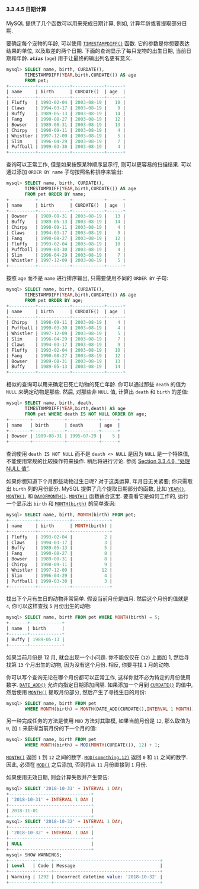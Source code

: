 #### 3.3.4.5 日期计算

MySQL 提供了几个函数可以用来完成日期计算, 例如, 计算年龄或者提取部分日期.

要确定每个宠物的年龄, 可以使用 [`TIMESTAMPDIFF()`](https://dev.mysql.com/doc/refman/8.0/en/date-and-time-functions.html#function_timestampdiff) 函数. 它的参数是你想要表达结果的单位, 以及取差的两个日期. 下面的查询显示了每只宠物的出生日期, 当前日期和年龄. ***`alias`*** (`age`) 用于让最终的输出列名更有意义.

```sql
mysql> SELECT name, birth, CURDATE(),
       TIMESTAMPDIFF(YEAR,birth,CURDATE()) AS age
       FROM pet;
+----------+------------+------------+------+
| name     | birth      | CURDATE()  | age  |
+----------+------------+------------+------+
| Fluffy   | 1993-02-04 | 2003-08-19 |   10 |
| Claws    | 1994-03-17 | 2003-08-19 |    9 |
| Buffy    | 1989-05-13 | 2003-08-19 |   14 |
| Fang     | 1990-08-27 | 2003-08-19 |   12 |
| Bowser   | 1989-08-31 | 2003-08-19 |   13 |
| Chirpy   | 1998-09-11 | 2003-08-19 |    4 |
| Whistler | 1997-12-09 | 2003-08-19 |    5 |
| Slim     | 1996-04-29 | 2003-08-19 |    7 |
| Puffball | 1999-03-30 | 2003-08-19 |    4 |
+----------+------------+------------+------+
```

查询可以正常工作, 但是如果按照某种顺序显示行, 则可以更容易的扫描结果. 可以通过添加 `ORDER BY name` 子句按照名称排序来输出:

```sql
mysql> SELECT name, birth, CURDATE(),
       TIMESTAMPDIFF(YEAR,birth,CURDATE()) AS age
       FROM pet ORDER BY name;
+----------+------------+------------+------+
| name     | birth      | CURDATE()  | age  |
+----------+------------+------------+------+
| Bowser   | 1989-08-31 | 2003-08-19 |   13 |
| Buffy    | 1989-05-13 | 2003-08-19 |   14 |
| Chirpy   | 1998-09-11 | 2003-08-19 |    4 |
| Claws    | 1994-03-17 | 2003-08-19 |    9 |
| Fang     | 1990-08-27 | 2003-08-19 |   12 |
| Fluffy   | 1993-02-04 | 2003-08-19 |   10 |
| Puffball | 1999-03-30 | 2003-08-19 |    4 |
| Slim     | 1996-04-29 | 2003-08-19 |    7 |
| Whistler | 1997-12-09 | 2003-08-19 |    5 |
+----------+------------+------------+------+
```

按照 `age` 而不是 `name` 进行排序输出, 只需要使用不同的 `ORDER BY` 子句:

```sql
mysql> SELECT name, birth, CURDATE(),
       TIMESTAMPDIFF(YEAR,birth,CURDATE()) AS age
       FROM pet ORDER BY age;
+----------+------------+------------+------+
| name     | birth      | CURDATE()  | age  |
+----------+------------+------------+------+
| Chirpy   | 1998-09-11 | 2003-08-19 |    4 |
| Puffball | 1999-03-30 | 2003-08-19 |    4 |
| Whistler | 1997-12-09 | 2003-08-19 |    5 |
| Slim     | 1996-04-29 | 2003-08-19 |    7 |
| Claws    | 1994-03-17 | 2003-08-19 |    9 |
| Fluffy   | 1993-02-04 | 2003-08-19 |   10 |
| Fang     | 1990-08-27 | 2003-08-19 |   12 |
| Bowser   | 1989-08-31 | 2003-08-19 |   13 |
| Buffy    | 1989-05-13 | 2003-08-19 |   14 |
+----------+------------+------------+------+
```

相似的查询可以用来确定已死亡动物的死亡年龄. 你可以通过那些 `death` 的值为 `NULL` 来确定动物是那些. 然后, 对那些非 `NULL` 值, 计算出 `death` 和 `birth` 的差值:

```sql
mysql> SELECT name, birth, death,
       TIMESTAMPDIFF(YEAR,birth,death) AS age
       FROM pet WHERE death IS NOT NULL ORDER BY age;
+--------+------------+------------+------+
| name   | birth      | death      | age  |
+--------+------------+------------+------+
| Bowser | 1989-08-31 | 1995-07-29 |    5 |
+--------+------------+------------+------+
```

查询使用 `death IS NOT NULL` 而不是 `death <> NULL` 是因为 `NULL` 是一个特殊值, 不能使用常规的比较操作符来操作. 稍后将进行讨论. 参阅 [Section 3.3.4.6, “处理 NULL 值”](https://dev.mysql.com/doc/refman/8.0/en/working-with-null.html).

如果你想知道下个月那些动物过生日呢? 对于这类运算, 年月日无关紧要; 你只需取出 `birth` 列的月份部分. MySQL 提供了几个提取日期部分的函数, 比如 [`YEAR()`](https://dev.mysql.com/doc/refman/8.0/en/date-and-time-functions.html#function_year), [`MONTH()`](https://dev.mysql.com/doc/refman/8.0/en/date-and-time-functions.html#function_month), 和 [`DAYOFMONTH()`](https://dev.mysql.com/doc/refman/8.0/en/date-and-time-functions.html#function_dayofmonth). [`MONTH()`](https://dev.mysql.com/doc/refman/8.0/en/date-and-time-functions.html#function_month) 函数适合这里. 要查看它是如何工作的, 运行一个显示出 `birth` 和 [`MONTH(birth)`](https://dev.mysql.com/doc/refman/8.0/en/date-and-time-functions.html#function_month) 的简单查询:

```sql
mysql> SELECT name, birth, MONTH(birth) FROM pet;
+----------+------------+--------------+
| name     | birth      | MONTH(birth) |
+----------+------------+--------------+
| Fluffy   | 1993-02-04 |            2 |
| Claws    | 1994-03-17 |            3 |
| Buffy    | 1989-05-13 |            5 |
| Fang     | 1990-08-27 |            8 |
| Bowser   | 1989-08-31 |            8 |
| Chirpy   | 1998-09-11 |            9 |
| Whistler | 1997-12-09 |           12 |
| Slim     | 1996-04-29 |            4 |
| Puffball | 1999-03-30 |            3 |
+----------+------------+--------------+
```

找出下个月有生日的动物非常简单. 假设当前月份是四月. 然后这个月份的值就是 `4`, 你可以这样查找 `5` 月份出生的动物:

```sql
mysql> SELECT name, birth FROM pet WHERE MONTH(birth) = 5;
+-------+------------+
| name  | birth      |
+-------+------------+
| Buffy | 1989-05-13 |
+-------+------------+
```

如果当前月份是 12 月, 就会出现一个小问题. 你不能仅仅在 (`12`) 上面加 1, 然后寻找第 `13` 个月出生的动物, 因为没有这个月份. 相反, 你要寻找 `1` 月的动物.

你可以写个查询无论在哪个月份都可以正常工作, 这样你就不必为特定的月份使用数字. [`DATE_ADD()`](https://dev.mysql.com/doc/refman/8.0/en/date-and-time-functions.html#function_date-add) 允许向指定日期添加间隔. 如果添加一个月到 [`CURDATE()`](https://dev.mysql.com/doc/refman/8.0/en/date-and-time-functions.html#function_curdate) 的值中, 然后使用 [`MONTH()`](https://dev.mysql.com/doc/refman/8.0/en/date-and-time-functions.html#function_month) 提取月份部分, 然后产生了寻找生日的月份:

```sql
mysql> SELECT name, birth FROM pet
       WHERE MONTH(birth) = MONTH(DATE_ADD(CURDATE(),INTERVAL 1 MONTH));
```

另一种完成任务的方法是使用 `MOD` 方法对其取模, 如果当前月份是 `12`, 那么取值为 `0`, 加 `1` 来获得当前月份的下一个月的值:

```sql
mysql> SELECT name, birth FROM pet
       WHERE MONTH(birth) = MOD(MONTH(CURDATE()), 12) + 1;
```

[`MONTH()`](https://dev.mysql.com/doc/refman/8.0/en/date-and-time-functions.html#function_month) 返回 `1` 到 `12` 之间的数字. [`MOD(something,12)`](https://dev.mysql.com/doc/refman/8.0/en/mathematical-functions.html#function_mod) 返回 `0` 和 `11` 之间的数字. 因此, 必须在 [`MOD()`](https://dev.mysql.com/doc/refman/8.0/en/mathematical-functions.html#function_mod) 之后添加, 否则将从 `11` 月份直接到 `1` 月份.

如果使用无效日期, 则会计算失败并产生警告:

```sql
mysql> SELECT '2018-10-31' + INTERVAL 1 DAY;
+-------------------------------+
| '2018-10-31' + INTERVAL 1 DAY |
+-------------------------------+
| 2018-11-01                    |
+-------------------------------+
mysql> SELECT '2018-10-32' + INTERVAL 1 DAY;
+-------------------------------+
| '2018-10-32' + INTERVAL 1 DAY |
+-------------------------------+
| NULL                          |
+-------------------------------+
mysql> SHOW WARNINGS;
+---------+------+----------------------------------------+
| Level   | Code | Message                                |
+---------+------+----------------------------------------+
| Warning | 1292 | Incorrect datetime value: '2018-10-32' |
+---------+------+----------------------------------------+
```